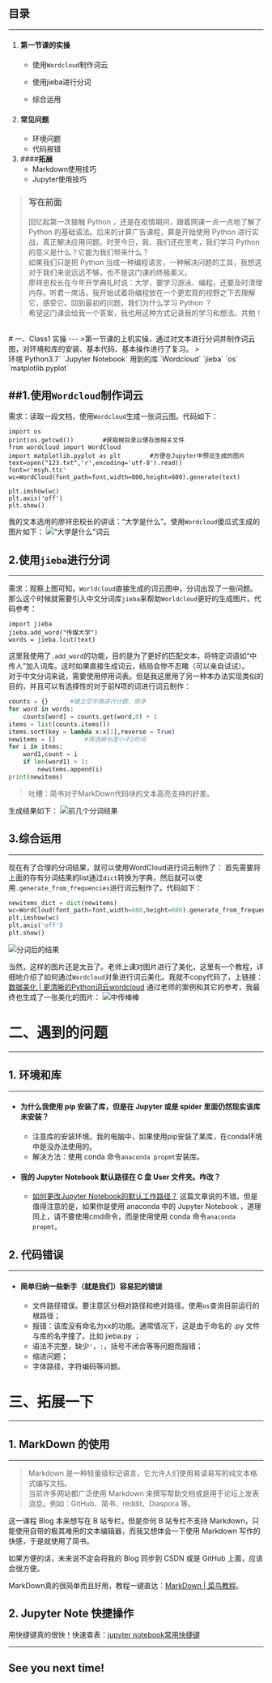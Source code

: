 ## 目录
---
1. ####  **第一节课的实操**  
    - 使用`Wordcloud`制作词云

    - 使用jieba进行分词
    - 综合运用
2.  #### **常见问题**  
    - 环境问题
    - 代码报错
3. ####**拓展**
    - Markdown使用技巧
    - Jupyter使用技巧
  
> ### 写在前面
> 回忆起第一次接触 Python ，还是在疫情期间，跟着网课一点一点地了解了 Python 的基础语法。后来的计算广告课程，算是开始使用 Python 进行实战，真正解决应用问题。时至今日，我、我们还在思考，我们学习 Python 的意义是什么？它能为我们带来什么？  <br>
如果我们只是把 Python 当成一种编程语言，一种解决问题的工具，我想这对于我们来说远远不够，也不是这门课的终极奥义。
<br>廖祥忠校长在今年开学典礼时说：大学，要学习游泳、编程，还要及时清理内存。听君一席话，我开始试着将编程放在一个更宏观的视野之下去理解它，感受它。回到最初的问题，我们为什么学习 Python ？
<br>希望这门课会给我一个答案，我也用这种方式记录我的学习和想法。共勉！

<br>
# 一、Class1 实操
---
>第一节课的上机实操，通过对文本进行分词并制作词云图，对环境和库的安装、基本代码、基本操作进行了复习。
> <br>环境`Python3.7` `Jupyter Notebook` 用到的库 `Wordcloud` `jieba` `os`  `matplotlib.pyplot`

##1.使用`Wordcloud`制作词云
---

需求：读取一段文档，使用`Wordcloud`生成一张词云图。代码如下：
```
import os 
print(os.getcwd())        #获取根目录以便存放相关文件
from wordcloud import WordCloud
import matplotlib.pyplot as plt        #方便在Jupyter中预览生成的图片
text=open("123.txt",'r',encoding='utf-8').read()
font=r'msyh.ttc'
wc=WordCloud(font_path=font,width=800,height=600).generate(text)

plt.imshow(wc)
plt.axis('off')
plt.show()
```
我的文本选用的廖祥忠校长的讲话：“大学是什么”。使用`Wordcloud`傻瓜式生成的图片如下：
![“大学是什么”词云](https://upload-images.jianshu.io/upload_images/27029863-df1a7bbf467f1e86.png?imageMogr2/auto-orient/strip%7CimageView2/2/w/1240)

## 2.使用`jieba`进行分词
---
需求：观察上图可知，`Worldcloud`直接生成的词云图中，分词出现了一些问题。那么这个时候就需要引入中文分词库`jieba`来帮助`Worldcloud`更好的生成图片。代码参考：

```
import jieba 
jieba.add_word("传媒大学")        
words = jieba.lcut(text)
```
这里我使用了`.add_word`的功能，目的是为了更好的匹配文本，将特定词语如“中传人”加入词库。这时如果直接生成词云，结局会惨不忍睹（可以亲自试试）。<br>对于中文分词来说，需要使用停用词表。但是我这里用了另一种本办法实现类似的目的，并且可以有选择性的对于前N项的词进行词云制作：

```py
counts = {}      #建立空字典进行计数、排序
for word in words:
    counts[word] = counts.get(word,0) + 1
items = list(counts.items())
items.sort(key = lambda x:x[1],reverse = True)
newitems = []        #筛选掉长度小于2的词
for i in items:
    word1,count = i
    if len(word1) > 1:
        newitems.append(i)
print(newitems)
```
> 吐槽：简书对于MarkDown代码块的文本高亮支持的好差。

生成结果如下：
![前几个分词结果](https://upload-images.jianshu.io/upload_images/27029863-04b730c98d3ea899.png?imageMogr2/auto-orient/strip%7CimageView2/2/w/1240)

## 3.综合运用
---
现在有了合理的分词结果，就可以使用WordCloud进行词云制作了：
首先需要将上面的存有分词结果的list通过`dict`转换为字典，然后就可以使用`.generate_from_frequencies`进行词云制作了。代码如下：

```Python
newitems_dict = dict(newitems)
wc=WordCloud(font_path=font,width=800,height=600).generate_from_frequencies(newitems_dict)
plt.imshow(wc)
plt.axis('off')
plt.show()
```
![分词后的结果](https://upload-images.jianshu.io/upload_images/27029863-72e11fd37ddf6ad2.png?imageMogr2/auto-orient/strip%7CimageView2/2/w/1240)

当然，这样的图片还是太丑了。老师上课对图片进行了美化，这里有一个教程，详细地介绍了如何通过`Wordcloud`对象进行词云美化。我就不copy代码了，上链接：
[数据美化 | 更清晰的Python词云wordcloud](https://blog.csdn.net/qq_40442753/article/details/109717664)
通过老师的案例和其它的参考，我最终也生成了一张美化的图片：
![中传棒棒](https://upload-images.jianshu.io/upload_images/27029863-8638bbda4dae03a8.png?imageMogr2/auto-orient/strip%7CimageView2/2/w/1240)

# 二、遇到的问题
---
## 1. 环境和库
---

- #### 为什么我使用 pip 安装了库，但是在 Jupyter 或是 spider 里面仍然现实该库未安装？
  - 注意库的安装环境。我的电脑中，如果使用pip安装了某库，在conda环境中是没办法使用的。
  - 解决方法：使用 conda 命令`anaconda propmt`安装库。

- #### 我的 Jupyter Notebook 默认路径在 C 盘 User 文件夹。咋改？
  - [如何更改Jupyter Notebook的默认工作路径？](https://zhuanlan.zhihu.com/p/59738776) 这篇文章说的不错。但是值得注意的是，如果你是使用 anaconda 中的 Jupyter Notebook ，道理同上，请不要使用cmd命令，而是使用使用 conda 命令`anaconda propmt`。

## 2. 代码错误
---
- #### 简单归纳一些新手（就是我们）容易犯的错误
  - 文件路径错误。要注意区分相对路径和绝对路径。使用`os`查询目前运行的根路径；
  - 报错：该库没有命名为xx的功能。通常情况下，这是由于命名的 .py 文件与库的名字撞了。比如  jieba.py ；
  -  语法不完整，缺少`'`，`:`，括号不闭合等等问题而报错；
  - 缩进问题；
  - 字体路径，字符编码等问题。

# 三、拓展一下
---
## 1. MarkDown 的使用
---
> Markdown 是一种轻量级标记语言，它允许人们使用易读易写的纯文本格式编写文档。
> <br>当前许多网站都广泛使用 Markdown 来撰写帮助文档或是用于论坛上发表消息。例如：GitHub、简书、reddit、Diaspora 等。

这一课程 Blog 本来想写在 B 站专栏，但是奈何 B 站专栏不支持 Markdown，只能使用自带的极其难用的文本编辑器，而我又想体会一下使用 Markdown 写作的快感，于是就使用了简书。

如果方便的话，未来说不定会将我的 Blog 同步到 CSDN 或是 GitHub 上面，应该会很方便。

MarkDown真的很简单而且好用，教程一键直达：[MarkDown | 菜鸟教程](https://www.runoob.com/markdown/md-tutorial.html)。

## 2. Jupyter Note 快捷操作

用快捷键真的很快！快速查表：[jupyter notebook常用快捷键](https://www.cnblogs.com/sui776265233/p/9759303.html)
<br>

---
## See you next time!
